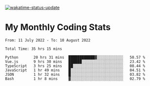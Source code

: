 [![wakatime-status-update](https://github.com/noopurphalak/noopurphalak/workflows/wakatime-status-update/badge.svg)](https://github.com/noopurphalak/noopurphalak/actions/workflows/main.yml)

# My Monthly Coding Stats

<!--START_SECTION:waka-->

```text
From: 11 July 2022 - To: 10 August 2022

Total Time: 35 hrs 15 mins

Python       20 hrs 31 mins  ████████████▓░░░░░░░░░░░░   50.57 %
Vue.js       9 hrs 30 mins   ██████░░░░░░░░░░░░░░░░░░░   23.42 %
TypeScript   3 hrs 25 mins   ██░░░░░░░░░░░░░░░░░░░░░░░   08.44 %
JavaScript   1 hr 49 mins    █░░░░░░░░░░░░░░░░░░░░░░░░   04.51 %
JSON         1 hr 32 mins    █░░░░░░░░░░░░░░░░░░░░░░░░   03.82 %
Bash         1 hr 8 mins     ▓░░░░░░░░░░░░░░░░░░░░░░░░   02.79 %
```

<!--END_SECTION:waka-->
